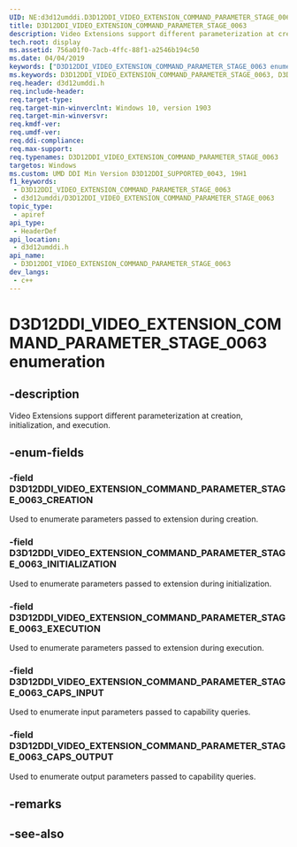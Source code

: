 ```yaml
---
UID: NE:d3d12umddi.D3D12DDI_VIDEO_EXTENSION_COMMAND_PARAMETER_STAGE_0063
title: D3D12DDI_VIDEO_EXTENSION_COMMAND_PARAMETER_STAGE_0063
description: Video Extensions support different parameterization at creation, initialization, and execution.
tech.root: display
ms.assetid: 756a01f0-7acb-4ffc-88f1-a2546b194c50
ms.date: 04/04/2019
keywords: ["D3D12DDI_VIDEO_EXTENSION_COMMAND_PARAMETER_STAGE_0063 enumeration"]
ms.keywords: D3D12DDI_VIDEO_EXTENSION_COMMAND_PARAMETER_STAGE_0063, D3D12DDI_VIDEO_EXTENSION_COMMAND_PARAMETER_STAGE_0063,
req.header: d3d12umddi.h
req.include-header: 
req.target-type: 
req.target-min-winverclnt: Windows 10, version 1903
req.target-min-winversvr: 
req.kmdf-ver: 
req.umdf-ver: 
req.ddi-compliance: 
req.max-support: 
req.typenames: D3D12DDI_VIDEO_EXTENSION_COMMAND_PARAMETER_STAGE_0063
targetos: Windows
ms.custom: UMD DDI Min Version D3D12DDI_SUPPORTED_0043, 19H1
f1_keywords:
 - D3D12DDI_VIDEO_EXTENSION_COMMAND_PARAMETER_STAGE_0063
 - d3d12umddi/D3D12DDI_VIDEO_EXTENSION_COMMAND_PARAMETER_STAGE_0063
topic_type:
 - apiref
api_type:
 - HeaderDef
api_location:
 - d3d12umddi.h
api_name:
 - D3D12DDI_VIDEO_EXTENSION_COMMAND_PARAMETER_STAGE_0063
dev_langs:
 - c++
---
```


# D3D12DDI_VIDEO_EXTENSION_COMMAND_PARAMETER_STAGE_0063 enumeration


## -description

Video Extensions support different parameterization at creation, initialization, and execution.

## -enum-fields

### -field D3D12DDI_VIDEO_EXTENSION_COMMAND_PARAMETER_STAGE_0063_CREATION

Used to enumerate parameters passed to extension during creation.

### -field D3D12DDI_VIDEO_EXTENSION_COMMAND_PARAMETER_STAGE_0063_INITIALIZATION

Used to enumerate parameters passed to extension during initialization.

### -field D3D12DDI_VIDEO_EXTENSION_COMMAND_PARAMETER_STAGE_0063_EXECUTION

Used to enumerate parameters passed to extension during execution.

### -field D3D12DDI_VIDEO_EXTENSION_COMMAND_PARAMETER_STAGE_0063_CAPS_INPUT

Used to enumerate input parameters passed to capability queries.

### -field D3D12DDI_VIDEO_EXTENSION_COMMAND_PARAMETER_STAGE_0063_CAPS_OUTPUT

Used to enumerate output parameters passed to capability queries.

## -remarks

## -see-also

